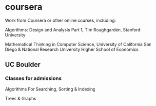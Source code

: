 # coursera

Work from Coursera or other online courses, including:

Algorithms: Design and Analysis Part 1, Tim Roughgarden, Stanford University

Mathematical Thinking in Computer Science, University of California San Diego &amp; National Research University Higher School of Economics

## UC Boulder

### Classes for admissions

Algorithms For Searching, Sorting & Indexing

Trees & Graphs
